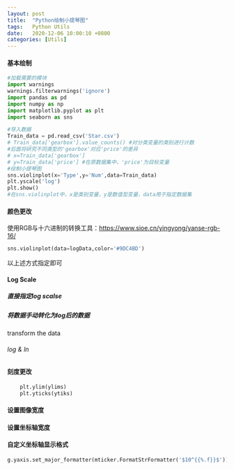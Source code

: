 ```yaml
---
layout: post
title:  "Python绘制小提琴图"
tags:   Python Utils
date:   2020-12-06 10:00:10 +0800
categories: [Utils]
---
```


#### 基本绘制

```python
#加载需要的模块
import warnings
warnings.filterwarnings('ignore')
import pandas as pd
import numpy as np
import matplotlib.pyplot as plt
import seaborn as sns

#导入数据
Train_data = pd.read_csv('Star.csv')
# Train_data['gearbox'].value_counts() #对分类变量的类别进行计数
#后面将研究不同类型的'gearbox'对应'price'的差异
# x=Train_data['gearbox']
# y=Train_data['price'] #在原数据集中，'price'为目标变量
#绘制小提琴图
sns.violinplot(x='Type',y='Num',data=Train_data)
plt.yscale('log')
plt.show()
#在sns.violinplot中，x是类别变量，y是数值型变量，data用于指定数据集
```

#### 颜色更改

使用RGB与十六进制的转换工具：https://www.sioe.cn/yingyong/yanse-rgb-16/

```python
sns.violinplot(data=logData,color='#9DC4BD')
```

以上述方式指定即可

#### Log Scale

##### 直接指定log scalse

##### 将数据手动转化为log后的数据

 transform the data

###### log & ln

#### 刻度更改

```python
    plt.ylim(ylims)
    plt.yticks(ytiks)
```

#### 设置图像宽度

#### 设置坐标轴宽度

#### 自定义坐标轴显示格式

```python
g.yaxis.set_major_formatter(mticker.FormatStrFormatter('$10^{{%.f}}$'))
```

